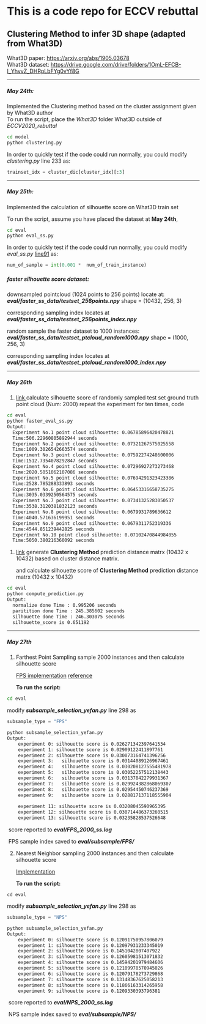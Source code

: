 # This is a code repo for ECCV rebuttal  

## Clustering Method to infer 3D shape (adapted from What3D)  

  What3D paper: https://arxiv.org/abs/1905.03678   
  What3D dataset: https://drive.google.com/drive/folders/1OmL-EFCB-I_YhvvZ_DHRpLbFYg0vYf8G  

------

#####   **May 24th**:   

  Implemented the Clustering method based on the cluster assignment given by What3D author  
  To run the script, place the *What3D* folder What3D outside of *ECCV2020_rebuttal*  

  ```bash
  cd model
  python clustering.py
  ```
  In order to quickly test if the code could run normally, you could modify *clustering.py* line 233 as:
  ```python
  trainset_idx = cluster_dic[cluster_idx][:3]
  ```

------

##### **May 25th:**

Implemented the calculation of silhouette score on What3D train set 

To run the script, assume you have placed the dataset at **May 24th**, 

```bash
cd eval
python eval_ss.py
```

 In order to quickly test if the code could run normally, you could modify *eval_ss.py* [line91](https://github.com/YefanZhou/ECCV2020_rebuttal/blob/b3d4c368d168c282ca1a11654ec9333edcb83299/eval/eval_ss.py#L91) as:

```python
num_of_sample = int(0.001 *  num_of_train_instance)
```

##### faster silhouette score dataset:

downsampled pointcloud (1024 points to 256 points) locate at:   ***eval/faster_ss_data/testset_256points.npy***  shape = (10432, 256, 3)

corresponding sampling index locates at  ***eval/faster_ss_data/testset_256points_index.npy***

random sample the faster dataset to 1000 instances:  ***eval/faster_ss_data/testset_ptcloud_random1000.npy***  shape = (1000, 256, 3)

corresponding sampling index locates at ***eval/faster_ss_data/testset_ptcloud_random1000_index.npy***    

------

##### **May 26th**

1.  [link ](https://github.com/YefanZhou/ECCV2020_rebuttal/blob/master/eval/faster_eval_ss.py)  calculate silhouette score of randomly sampled test set ground truth point cloud (Num: 2000)  repeat the experiment for ten times,  code

```bash
cd eval
python faster_eval_ss.py
Output:
  Experiment No.1 point cloud silhouette: 0.06785896420478821
  Time:506.22960805892944 seconds
  Experiment No.2 point cloud silhouette: 0.07321267575025558
  Time:1009.3026542663574 seconds
  Experiment No.3 point cloud silhouette: 0.07592274248600006
  Time:1512.7354078292847 seconds
  Experiment No.4 point cloud silhouette: 0.07296927273273468
  Time:2020.5051062107086 seconds
  Experiment No.5 point cloud silhouette: 0.07694291323423386
  Time:2528.785288333893 seconds
  Experiment No.6 point cloud silhouette: 0.06453316658735275
  Time:3035.0339250564575 seconds
  Experiment No.7 point cloud silhouette: 0.07341325283050537
  Time:3538.3120381832123 seconds
  Experiment No.8 point cloud silhouette: 0.0679931789636612
  Time:4040.571636199951 seconds
  Experiment No.9 point cloud silhouette: 0.0679311752319336
  Time:4544.851239442825 seconds
  Experiment No.10 point cloud silhouette: 0.07102470844984055
  Time:5050.380216360092 seconds
```



1. [link](https://github.com/YefanZhou/ECCV2020_rebuttal/blob/master/eval/compute_prediction.py)  generate **Clustering Method** prediction distance matrx (10432 x 10432) based on cluster distance matrix.

   and calculate silhouette score of  **Clustering Method** prediction distance matrx (10432 x 10432) 

```bash
cd eval
python compute_prediction.py 
Output:
  normalize done Time : 0.995206 seconds
  paritition done Time : 245.385602 seconds
  silhouette done Time : 246.303075 seconds
  silhouette_score is 0.651192
```

------

##### **May 27th**

1. Farthest Point Sampling sample 2000 instances and then calculate silhouette score

   [FPS implementation](https://github.com/YefanZhou/ECCV2020_rebuttal/blob/759377ef500955409bf8237d4782df0ef700fa90/eval/subsample_selection_yefan.py#L170) [reference](https://flothesof.github.io/farthest-neighbors.html) 

   **To run the script:** 

```bash
cd eval
```

modify ***subsample_selection_yefan.py***  line 298 as 

```python
subsample_type = "FPS"
```

```bash
python subsample_selection_yefan.py
Output:
	experiment 0: silhouette score is 0.026271342397641534
	experiment 1: silhouette score is 0.02909122411897761
	experiment 2: silhouette score is 0.030073164741396256
	experiment 3:	silhouette score is 0.03144089126967461
	experiment 4:	silhouette score is 0.030208127555481978
	experiment 5:	silhouette score is 0.03052257512138443
	experiment 6:	silhouette score is 0.03137842279931367
	experiment 7:	silhouette score is 0.029924382868069307
	experiment 8:	silhouette score is 0.02954450746237369
	experiment 9:	silhouette score is 0.028817137118555904
	
	experiment 11: silhouette score is 0.03208045590965395
	experiment 12: silhouette score is 0.030714486373260515
	experiment 13: silhouette score is 0.03235828537526648
```

​	score reported to ***eval/FPS_2000_ss.log***

​	FPS sample index saved to ***eval/subsample/FPS/***  

2. Nearest Neighbor sampling 2000 instances and then calculate silhouette score 

   [Implementation](https://github.com/YefanZhou/ECCV2020_rebuttal/blob/759377ef500955409bf8237d4782df0ef700fa90/eval/subsample_selection_yefan.py#L207)

   **To run the script:** 

```
cd eval
```

modify ***subsample_selection_yefan.py***  line 298 as 

```python
subsample_type = "NPS"
```

```bash
python subsample_selection_yefan.py
Output:
	experiment 0: silhouette score is 0.12091750957806079
	experiment 1: silhouette score is 0.12097931233345019
	experiment 2: silhouette score is 0.1451042807407922
	experiment 3: silhouette score is 0.12605981513071832
	experiment 4: silhouette score is 0.14594201979484606
	experiment 5: silhouette score is 0.12109978570945026
	experiment 6: silhouette score is 0.12079178273729868
	experiment 7: silhouette score is 0.13148367625058213
	experiment 8: silhouette score is 0.11866163314265958
	experiment 9: silhouette score is 0.1209330393796381
```

​	score reported to ***eval/NPS_2000_ss.log***

​	NPS sample index saved to ***eval/subsample/NPS/***  